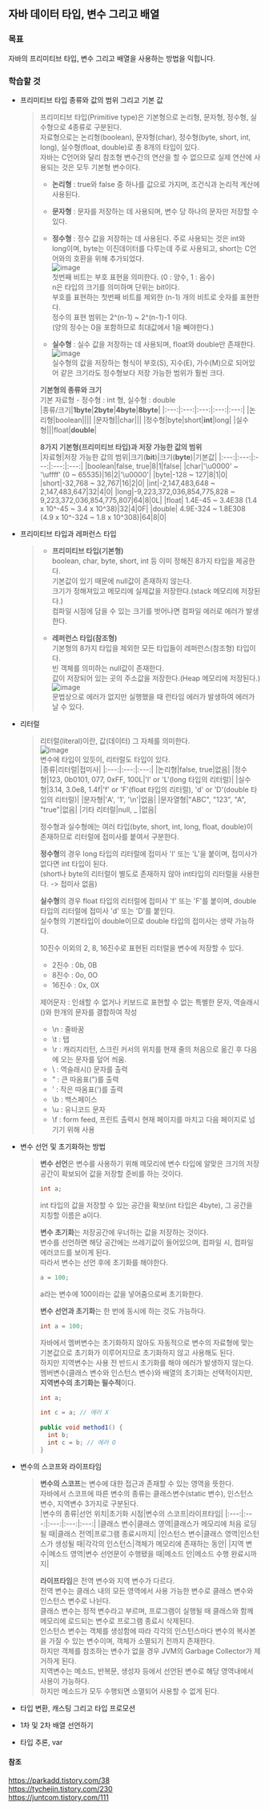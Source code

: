## 자바 데이터 타입, 변수 그리고 배열

### 목표
자바의 프리미티브 타입, 변수 그리고 배열을 사용하는 방법을 익힙니다.   


### 학습할 것
* 프리미티브 타입 종류와 값의 범위 그리고 기본 값   
  > 프리미티브 타입(Primitive type)은 기본형으로 논리형, 문자형, 정수형, 실수형으로 4종류로 구분된다.   
  > 자료형으로는 논리형(boolean), 문자형(char), 정수형(byte, short, int, long), 실수형(float, double)로 총 8개의 타입이 있다.   
  > 자바는 C언어와 달리 참조형 변수간의 연산을 할 수 없으므로 실제 연산에 사용되는 것은 모두 기본형 변수이다.   
  >    
  > - **논리형** : true와 false 중 하나를 값으로 가지며, 조건식과 논리적 계산에 사용된다.   
  >    
  > - **문자형** : 문자를 저장하는 데 사용되며, 변수 당 하나의 문자만 저장할 수 있다.   
  >    
  > - **정수형** : 정수 값을 저장하는 데 사용된다. 주로 사용되는 것은 int와 long이며, byte는 이진데이터를 다루는데 주로 사용되고, short는 C언어와의 호환을 위해 추가되었다.   
  > ![image](https://user-images.githubusercontent.com/91665030/136687403-b5a180cf-0831-44c3-805b-cf1cb7a46899.png)   
  > 첫번째 비트는 부호 표현을 의미한다. (0 : 양수, 1 : 음수)   
  > n은 타입의 크기를 의미하며 단위는 bit이다.   
  > 부호를 표현하는 첫번째 비트를 제외한 (n-1) 개의 비트로 숫자를 표현한다.   
  > 정수의 표현 범위는 2^(n-1) ~ 2^(n-1)-1 이다.   
  > (양의 정수는 0을 포함하므로 최대값에서 1을 빼야한다.)   
  >    
  > - **실수형** : 실수 값을 저장하는 데 사용되며, float와 double만 존재한다.    
  > ![image](https://user-images.githubusercontent.com/91665030/136687534-e2109115-075e-4372-bded-f2bd7efa6699.png)   
  > 실수형의 값을 저장하는 형식이 부호(S), 지수(E), 가수(M)으로 되어있어 같은 크기라도 정수형보다 저장 가능한 범위가 훨씬 크다.   
  >    
  > **기본형의 종류와 크기**   
  > 기본 자료형 - 정수형 : int 형, 실수형 : double   
  > |종류/크기|**1byte**|**2byte**|**4byte**|**8byte**|
  > |:---:|:---:|:---:|:---:|:---:|
  > |논리형|boolean||||
  > |문자형||char|||
  > |정수형|byte|short|**int**|long|
  > |실수형|||float|**double**|   
  > 
  > **8가지 기본형(프리미티브 타입)과 저장 가능한 값의 범위**   
  > |자료형|저장 가능한 값의 범위|크기(**bit**)|크기(**byte**)|기본값|
  > |:---:|:---:|:---:|:---:|:---:|
  > |boolean|false, true|8|1|false|
  > |char|'\u0000' ~ '\uffff' (0 ~ 65535)|16|2|'\u0000'|
  > |byte|-128 ~ 127|8|1|0|
  > |short|-32,768 ~ 32,767|16|2|0|
  > |int|-2,147,483,648 ~ 2,147,483,647|32|4|0|
  > |long|-9,223,372,036,854,775,828 ~ 9,223,372,036,854,775,807|64|8|0L|
  > |float|	1.4E-45 ~ 3.4E38 (1.4 x 10^-45 ~ 3.4 x 10^38)|32|4|0F|
  > |double|	4.9E-324 ~ 1.8E308 (4.9 x 10^-324 ~ 1.8 x 10^308)|64|8|0|
  >    

* 프리미티브 타입과 레퍼런스 타입
  > - **프리미티브 타입(기본형)**   
  > boolean, char, byte, short, int 등 이미 정해진 8가지 타입을 제공한다.   
  > 기본값이 있기 때문에 null값이 존재하지 않는다.   
  > 크기가 정해져있고 메모리에 실제값을 저장한다.(stack 메모리에 저장된다.)   
  > 컴파일 시점에 담을 수 있는 크기를 벗어나면 컴파일 에러로 에러가 발생한다.   
  >    
  > - **레퍼런스 타입(참조형)**   
  > 기본형의 8가지 타입을 제외한 모든 타입들이 레퍼런스(참조형) 타입이다.   
  > 빈 객체를 의미하는 null값이 존재한다.   
  > 값이 저장되어 있는 곳의 주소값을 저장한다.(Heap 메모리에 저장된다.)   
  > ![image](https://user-images.githubusercontent.com/91665030/136688732-71217745-5fc3-4621-9000-f2215cdb1b35.png)   
  > 문법상으로 에러가 없지만 실행했을 때 런타임 에러가 발생하여 에러가 날 수 있다.   

* 리터럴
  > 리터럴(literal)이란, 값(데이터) 그 자체를 의미한다.   
  > ![image](https://user-images.githubusercontent.com/91665030/136688872-1ab663b0-a8a2-49e7-b17f-25bd892beef1.png)   
  > 변수에 타입이 있듯이, 리터럴도 타입이 있다.   
  > |종류|리터럴|접미사|
  > |:---:|:---:|:---:|
  > |논리형|false, true|없음|
  > |정수형|123, 0b0101, 077, 0xFF, 100L|'l' or 'L'(long 타입의 리터럴)|
  > |실수형|3.14, 3.0e8, 1.4f|'f' or 'F'(float 타입의 리터럴), 'd' or 'D'(double 타입의 리터럴)|
  > |문자형|'A', '1', '\n'|없음|
  > |문자열형|"ABC", "123", "A", "true"|없음|
  > |기타 리터럴|null, _ |없음|
  >    
  > 정수형과 실수형에는 여러 타입(byte, short, int, long, float, double)이 존재하므로 리터럴에 접미사를 붙여서 구분한다.   
  >    
  > **정수형**의 경우 long 타입의 리터럴에 접미사 'l' 또는 'L'을 붙이며, 접미사가 없다면 int 타입이 된다.   
  > (short나 byte의 리터럴이 별도로 존재하지 않아 int타입의 리터럴을 사용한다. -> 접미사 없음)   
  >    
  > **실수형**의 경우 float 타입의 리터럴에 접미사 'f' 또는 'F'를 붙이며, double 타입의 리터럴에 접미사 'd' 또는 'D'를 붙인다.   
  > 실수형의 기본타입이 double이므로 double 타입의 접미사는 생략 가능하다.  
  >    
  > 10진수 이외의 2, 8, 16진수로 표현된 리터럴을 변수에 저장할 수 있다.   
  > - 2진수 : 0b, 0B   
  > - 8진수 : 0o, 0O   
  > - 16진수 : 0x, 0X   
  >    
  > 제어문자 : 인쇄할 수 없거나 키보드로 표현할 수 없는 특별한 문자, 역슬래시(\)와 한개의 문자를 결합하여 작성
  > - \n : 줄바꿈   
  > - \t : 탭   
  > - \r : 캐리지리턴, 스크린 커서의 위치를 현재 줄의 처음으로 옮긴 후 다음에 오는 문자를 덮어 씌움.   
  > - \\ : 역슬래시(\) 문자를 출력   
  > - \" : 큰 따옴표(")를 출력   
  > - \' : 작은 따옴표(')를 출력   
  > - \b : 백스페이스   
  > - \u : 유니코드 문자   
  > - \f : form feed, 프린트 출력시 현재 페이지를 마치고 다음 페이지로 넘기기 위해 사용   

* 변수 선언 및 초기화하는 방법
  > **변수 선언**은 변수를 사용하기 위해 메모리에 변수 타입에 알맞은 크기의 저장공간이 확보되어 값을 저장할 준비를 하는 것이다.   
  > ```java
  > int a;
  > ```
  > int 타입의 값을 저장할 수 있는 공간을 확보(int 타입은 4byte), 그 공간을 지칭할 이름은 a이다.   
  >    
  > **변수 초기화**는 저장공간에 우너하는 값을 저장하는 것이다.   
  > 변수를 선언하면 해당 공간에는 쓰레기값이 들어있으며, 컴파일 시, 컴파일 에러코드를 보이게 된다.   
  > 따라서 변수는 선언 후에 초기화를 해야한다.   
  > ```java
  > a = 100;
  > ```
  > a라는 변수에 100이라는 값을 넣어줌으로써 초기화한다.   
  >    
  > **변수 선언과 초기화**는 한 번에 동시에 하는 것도 가능하다.   
  > ```java
  > int a = 100;
  > ```
  >    
  > 자바에서 멤버변수는 초기화하지 않아도 자동적으로 변수의 자료형에 맞는 기본값으로 초기화가 이루어지므로 초기화하지 않고 사용해도 된다.   
  > 하지만 지역변수는 사용 전 반드시 초기화를 해야 에러가 발생하지 않는다.   
  > 멤버변수(클래스 변수와 인스턴스 변수)와 배열의 초기화는 선택적이지만, **지역변수의 초기화는 필수적**이다.   
  > ```java
  > int a;
  >    
  > int c = a; // 에러 X
  >    
  > public void method1() {
  >   int b;
  >   int c = b; // 에러 O
  > }
  > ```

* 변수의 스코프와 라이프타임
  > **변수의 스코프**는 변수에 대한 접근과 존재할 수 있는 영역을 뜻한다.   
  > 자바에서 스코프에 따른 변수의 종류는 클래스변수(static 변수), 인스턴스 변수, 지역변수 3가지로 구분된다.   
  > |변수의 종류|선언 위치|초기화 시점|변수의 스코프|라이프타임|
  > |:---:|:---:|:---:|:---:|:---:|
  > |클래스 변수|클래스 영역|클래스가 메모리에 처음 로딩될 때|클래스 전역|프로그램 종료시까지|
  > |인스턴스 변수|클래스 영역|인스턴스가 생성될 때|각각의 인스턴스|객체가 메모리에 존재하는 동안|
  > |지역 변수|메소드 영역|변수 선언문이 수행됐을 때|메소드 안|메소드 수행 완료시까지|
  >    
  > **라이프타임**은 전역 변수와 지역 변수가 다르다.   
  > 전역 변수는 클래스 내의 모든 영역에서 사용 가능한 변수로 클래스 변수와 인스턴스 변수로 나뉜다.   
  > 클래스 변수는 정적 변수라고 부르며, 프로그램이 실행될 때 클래스와 함께 메모리에 로드되는 변수로 프로그램 종료시 삭제된다.   
  > 인스턴스 변수는 객체를 생성함에 따라 각각의 인스턴스마다 변수의 복사본을 가질 수 있는 변수이며, 객체가 소멸되기 전까지 존재한다.   
  > 하지만 객체를 참조하는 변수가 없을 경우 JVM의 Garbage Collector가 제거하게 된다.    
  > 지역변수는 메소드, 반복문, 생성자 등에서 선언된 변수로 해당 영역내에서 사용이 가능하다.   
  > 하지만 메소드가 모두 수행되면 소멸되어 사용할 수 없게 된다.   

* 타입 변환, 캐스팅 그리고 타입 프로모션
  >    

* 1차 및 2차 배열 선언하기
  >    

* 타입 추론, var
  >  

#### 참조
https://parkadd.tistory.com/38   
https://tychejin.tistory.com/230   
https://juntcom.tistory.com/111
